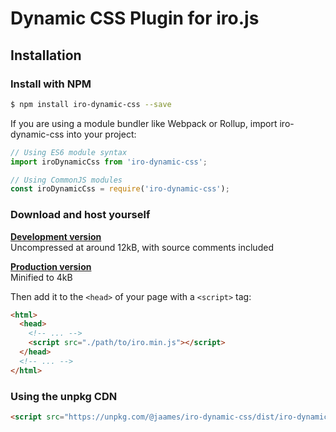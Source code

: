# Dynamic CSS Plugin for iro.js


## Installation

### Install with NPM

```bash
$ npm install iro-dynamic-css --save
```

If you are using a module bundler like Webpack or Rollup, import iro-dynamic-css into your project: 

```javascript
// Using ES6 module syntax
import iroDynamicCss from 'iro-dynamic-css';

// Using CommonJS modules
const iroDynamicCss = require('iro-dynamic-css');
```

### Download and host yourself

**[Development version](https://raw.githubusercontent.com/jaames/iro-dynamic-css/master/dist/iro-dynamic-css.js)**<br/>
Uncompressed at around 12kB, with source comments included

**[Production version](https://raw.githubusercontent.com/jaames/iro-dynamic-css/master/dist/iro-dynamic-css.min.js)**<br/>
Minified to 4kB

Then add it to the `<head>` of your page with a `<script>` tag:

```html
<html>
  <head>
    <!-- ... -->
    <script src="./path/to/iro.min.js"></script>
  </head>
  <!-- ... -->
</html>
```

### Using the unpkg CDN

```html
<script src="https://unpkg.com/@jaames/iro-dynamic-css/dist/iro-dynamic-css.min.js"></script>
```
